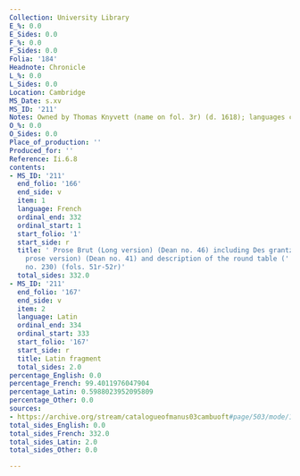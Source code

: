 ```yaml
---
Collection: University Library
E_%: 0.0
E_Sides: 0.0
F_%: 0.0
F_Sides: 0.0
Folia: '184'
Headnote: Chronicle
L_%: 0.0
L_Sides: 0.0
Location: Cambridge
MS_Date: s.xv
MS_ID: '211'
Notes: Owned by Thomas Knyvett (name on fol. 3r) (d. 1618); languages checked by KAM
O_%: 0.0
O_Sides: 0.0
Place_of_production: ''
Produced_for: ''
Reference: Ii.6.8
contents:
- MS_ID: '211'
  end_folio: '166'
  end_side: v
  item: 1
  language: French
  ordinal_end: 332
  ordinal_start: 1
  start_folio: '1'
  start_side: r
  title: ' Prose Brut (Long version) (Dean no. 46) including Des grantz geanz (short
    prose version) (Dean no. 41) and description of the round table (''Tables'') (Dean
    no. 230) (fols. 51r-52r)'
  total_sides: 332.0
- MS_ID: '211'
  end_folio: '167'
  end_side: v
  item: 2
  language: Latin
  ordinal_end: 334
  ordinal_start: 333
  start_folio: '167'
  start_side: r
  title: Latin fragment
  total_sides: 2.0
percentage_English: 0.0
percentage_French: 99.4011976047904
percentage_Latin: 0.5988023952095809
percentage_Other: 0.0
sources:
- https://archive.org/stream/catalogueofmanus03cambuoft#page/503/mode/1up
total_sides_English: 0.0
total_sides_French: 332.0
total_sides_Latin: 2.0
total_sides_Other: 0.0

---
```

